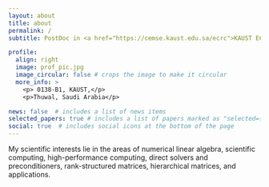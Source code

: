 ```yaml
---
layout: about
title: about
permalink: /
subtitle: PostDoc in <a href="https://cemse.kaust.edu.sa/ecrc">KAUST ECRC</a>, member of <a href="https://dig.kaust.edu.sa/people/detail/daria-sushnikova">Deep Imaging Group</a>

profile:
  align: right
  image: prof_pic.jpg
  image_circular: false # crops the image to make it circular
  more_info: >
    <p> 0138-B1, KAUST,</p>
    <p>Thuwal, Saudi Arabia</p>

news: false  # includes a list of news items
selected_papers: true # includes a list of papers marked as "selected={true}"
social: true  # includes social icons at the bottom of the page
---
```


My scientific interests lie in the areas of numerical linear algebra, scientific computing, high-performance computing, direct solvers and preconditioners, rank-structured matrices, hierarchical matrices, and applications.


<!-- Write your biography here. Tell the world about yourself. Link to your favorite [subreddit](http://reddit.com). You can put a picture in, too. The code is already in, just name your picture `prof_pic.jpg` and put it in the `img/` folder.

Put your address / P.O. box / other info right below your picture. You can also disable any these elements by editing `profile` property of the YAML header of your `_pages/about.md`. Edit `_bibliography/papers.bib` and Jekyll will render your [publications page](/al-folio/publications/) automatically.

Link to your social media connections, too. This theme is set up to use [Font Awesome icons](http://fortawesome.github.io/Font-Awesome/) and [Academicons](https://jpswalsh.github.io/academicons/), like the ones below. Add your Facebook, Twitter, LinkedIn, Google Scholar, or just disable all of them. -->

